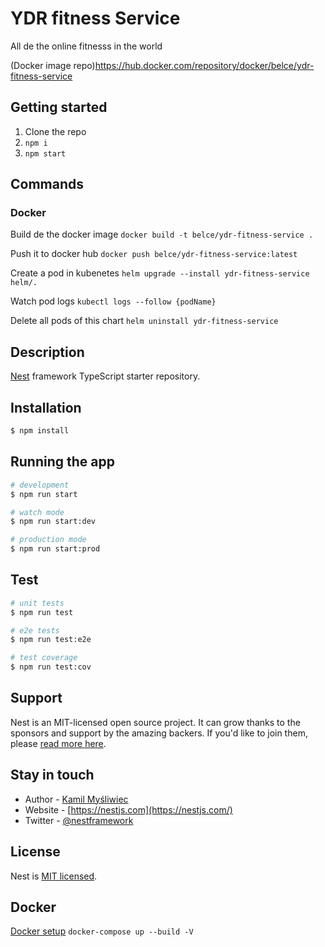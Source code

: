 # YDR fitness Service
All de the online fitnesss in the world

(Docker image repo)https://hub.docker.com/repository/docker/belce/ydr-fitness-service

## Getting started
1. Clone the repo
2. `npm i`
3. `npm start`

## Commands

### Docker
Build de the docker image
`docker build -t belce/ydr-fitness-service .`

Push it to docker hub
`docker push belce/ydr-fitness-service:latest`

Create a pod in kubenetes
`helm upgrade --install ydr-fitness-service helm/.`

Watch pod logs
`kubectl logs --follow {podName}`

Delete all pods of this chart
`helm uninstall ydr-fitness-service`

## Description

[Nest](https://github.com/nestjs/nest) framework TypeScript starter repository.

## Installation

```bash
$ npm install
```

## Running the app

```bash
# development
$ npm run start

# watch mode
$ npm run start:dev

# production mode
$ npm run start:prod
```

## Test

```bash
# unit tests
$ npm run test

# e2e tests
$ npm run test:e2e

# test coverage
$ npm run test:cov
```

## Support

Nest is an MIT-licensed open source project. It can grow thanks to the sponsors and support by the amazing backers. If you'd like to join them, please [read more here](https://docs.nestjs.com/support).

## Stay in touch

- Author - [Kamil Myśliwiec](https://kamilmysliwiec.com)
- Website - [https://nestjs.com](https://nestjs.com/)
- Twitter - [@nestframework](https://twitter.com/nestframework)

## License

  Nest is [MIT licensed](LICENSE).


## Docker

[Docker setup](https://blog.logrocket.com/containerized-development-nestjs-docker/)
`docker-compose up --build -V`
